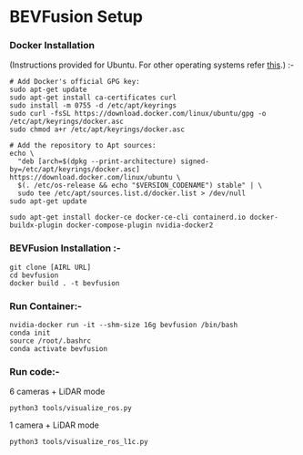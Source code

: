 # BEVFusion Setup
### Docker Installation
(Instructions provided for Ubuntu. For other operating systems refer [this](https://docs.docker.com/engine/install/).) :-
```
# Add Docker's official GPG key:
sudo apt-get update
sudo apt-get install ca-certificates curl
sudo install -m 0755 -d /etc/apt/keyrings
sudo curl -fsSL https://download.docker.com/linux/ubuntu/gpg -o /etc/apt/keyrings/docker.asc
sudo chmod a+r /etc/apt/keyrings/docker.asc

# Add the repository to Apt sources:
echo \
  "deb [arch=$(dpkg --print-architecture) signed-by=/etc/apt/keyrings/docker.asc] https://download.docker.com/linux/ubuntu \
  $(. /etc/os-release && echo "$VERSION_CODENAME") stable" | \
  sudo tee /etc/apt/sources.list.d/docker.list > /dev/null
sudo apt-get update
```
```
sudo apt-get install docker-ce docker-ce-cli containerd.io docker-buildx-plugin docker-compose-plugin nvidia-docker2
```
### BEVFusion Installation :-
```
git clone [AIRL URL]
cd bevfusion
docker build . -t bevfusion
```
### Run Container:-
```
nvidia-docker run -it --shm-size 16g bevfusion /bin/bash
conda init
source /root/.bashrc
conda activate bevfusion
```
### Run code:-
6 cameras + LiDAR mode
```
python3 tools/visualize_ros.py
```
1 camera + LiDAR mode
```
python3 tools/visualize_ros_l1c.py
```
